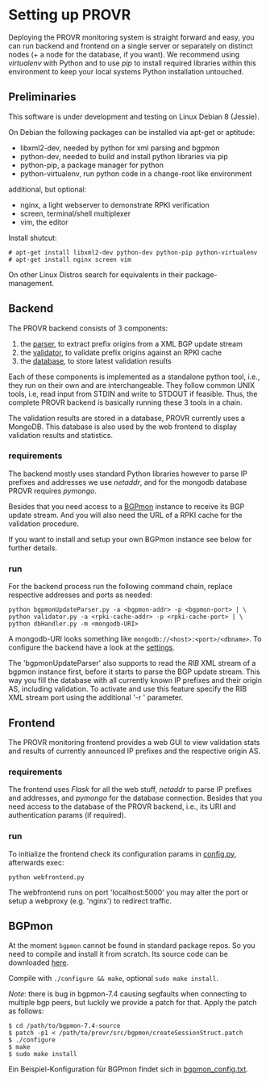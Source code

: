 # Setting up PROVR

Deploying the PROVR monitoring system is straight forward and easy, you can run
backend and frontend on a single server or separately on distinct nodes (+ a node
for the database, if you want). We recommend using _virtualenv_ with Python and
to use _pip_ to install required libraries within this environment to keep your
local systems Python installation untouched.

## Preliminaries

This software is under development and testing on Linux Debian 8 (Jessie).

On Debian the following packages can be installed via apt-get or aptitude:

 - libxml2-dev,         needed by python for xml parsing and bgpmon
 - python-dev,          needed to build and install python libraries via pip
 - python-pip,          a package manager for python
 - python-virtualenv,   run python code in a change-root like environment

additional, but optional:
 - nginx,               a light webserver to demonstrate RPKI verification
 - screen,              terminal/shell multiplexer
 - vim,                 the editor

Install shutcut:

    # apt-get install libxml2-dev python-dev python-pip python-virtualenv
    # apt-get install nginx screen vim

On other Linux Distros search for equivalents in their package-management.

## Backend

The PROVR backend consists of 3 components:

1. the [parser](src/bgpmonUpdateParser.py), to extract prefix origins from a XML BGP update stream
2. the [validator](src/validator.py), to validate prefix origins against an RPKI cache
3. the [database](src/dbHandler.py), to store latest validation results

Each of these components is implemented as a standalone python tool, i.e., they
run on their own and are interchangeable. They follow common UNIX tools, i.e,
read input from STDIN and write to STDOUT if feasible. Thus, the complete PROVR
backend is basically running these 3 tools in a chain.

The validation results are stored in a database, PROVR currently uses a MongoDB.
This database is also used by the web frontend to display validation results and
statistics.

### requirements

The backend mostly uses standard Python libraries however to parse IP prefixes
and addresses we use _netaddr_, and for the mongodb database PROVR requires
_pymongo_.

Besides that you need access to a [BGPmon](http://www.bgpmon.io) instance to
receive its BGP update stream.
And you will also need the URL of a RPKI cache for the validation procedure.

If you want to install and setup your own BGPmon instance see below for further
details.

### run

For the backend process run the following command chain, replace respective
addresses and ports as needed:

```
python bgpmonUpdateParser.py -a <bgpmon-addr> -p <bgpmon-port> | \
python validator.py -a <rpki-cache-addr> -p <rpki-cache-port> | \
python dbHandler.py -m <mongodb-URI>
```

A mongodb-URI looks something like `mongodb://<host>:<port>/<dbname>`.
To configure the backend have a look at the [settings](src/settings.py).

The 'bgpmonUpdateParser' also supports to read the _RIB_ XML stream of a bgpmon
instance first, before it starts to parse the BGP update stream. This way you
fill the database with all currently known IP prefixes and their origin AS,
including validation. To activate and use this feature specify the RIB XML
stream port using the additional '-r <rib port>' parameter.

## Frontend

The PROVR monitoring frontend provides a web GUI to view validation stats and
results of currently announced IP prefixes and the respective origin AS.

### requirements

The frontend uses _Flask_ for all the web stuff, _netaddr_ to parse IP prefixes
and addresses, and _pymongo_ for the database connection. Besides that you need
access to the database of the PROVR backend, i.e., its URI and authentication
params (if required).

### run

To initialize the frontend check its configuration params in [config.py](src/app/config.py),
afterwards exec:

```
python webfrontend.py
```

The webfrontend runs on port 'localhost:5000' you may alter the port or setup
a webproxy (e.g. 'nginx') to redirect traffic.

## BGPmon

At the moment `bgpmon` cannot be found in standard package repos. So you
need to compile and install it from scratch. Its source code can be downloaded
[here](http://www.bgpmon.io/download.html).

Compile with `./configure && make`, optional `sudo make install`.

_Note_: there is bug in bgpmon-7.4 causing segfaults when connecting to multiple
bgp peers, but luckily we provide a patch for that. Apply the patch as follows:

    $ cd /path/to/bgpmon-7.4-source
    $ patch -p1 < /path/to/provr/src/bgpmon/createSessionStruct.patch
    $ ./configure
    $ make
    $ sudo make install

Ein Beispiel-Konfiguration für BGPmon findet sich in [bgpmon_config.txt](src/bgpmon/bgpmon_config.txt).
